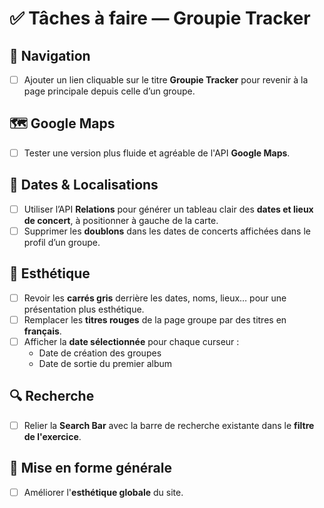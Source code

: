 # ✅ Tâches à faire — Groupie Tracker

## 🔄 Navigation
- [ ] Ajouter un lien cliquable sur le titre **Groupie Tracker** pour revenir à la page principale depuis celle d’un groupe.

## 🗺️ Google Maps
- [ ] Tester une version plus fluide et agréable de l'API **Google Maps**.

## 📆 Dates & Localisations
- [ ] Utiliser l’API **Relations** pour générer un tableau clair des **dates et lieux de concert**, à positionner à gauche de la carte.
- [ ] Supprimer les **doublons** dans les dates de concerts affichées dans le profil d’un groupe.

## 🎨 Esthétique
- [ ] Revoir les **carrés gris** derrière les dates, noms, lieux… pour une présentation plus esthétique.
- [ ] Remplacer les **titres rouges** de la page groupe par des titres en **français**.
- [ ] Afficher la **date sélectionnée** pour chaque curseur :
  - Date de création des groupes
  - Date de sortie du premier album

## 🔍 Recherche
- [ ] Relier la **Search Bar** avec la barre de recherche existante dans le **filtre de l'exercice**.

## 🧼 Mise en forme générale
- [ ] Améliorer l'**esthétique globale** du site.